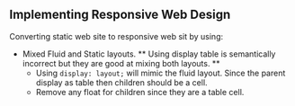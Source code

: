 ## Implementing Responsive Web Design

Converting static web site to responsive web sit by using:

* Mixed Fluid and Static layouts.
	** Using display table is semantically incorrect but they are good at mixing both layouts. **
	- Using `display: layout;` will mimic the fluid layout. Since the parent display 
	as table then children should be a cell.
	- Remove any float for children since they are a table cell.